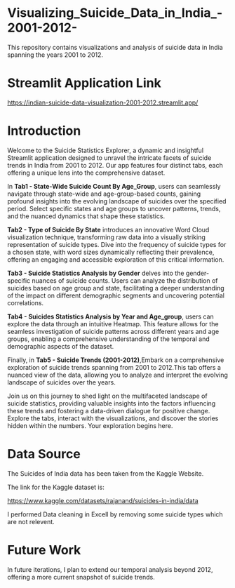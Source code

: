 # Visualizing_Suicide_Data_in_India_-2001-2012-
This repository contains visualizations and analysis of suicide data in India spanning the years 2001 to 2012.

# Streamlit Application Link
https://indian-suicide-data-visualization-2001-2012.streamlit.app/

# Introduction
Welcome to the Suicide Statistics Explorer, a dynamic and insightful Streamlit application designed to unravel the intricate facets of suicide trends in India from 2001 to 2012. Our app features four distinct tabs, each offering a unique lens into the comprehensive dataset.

In **Tab1 - State-Wide Suicide Count By Age_Group**, users can seamlessly navigate through state-wide and age-group-based counts, gaining profound insights into the evolving landscape of suicides over the specified period. Select specific states and age groups to uncover patterns, trends, and the nuanced dynamics that shape these statistics.

**Tab2 - Type of Suicide By State** introduces an innovative Word Cloud visualization technique, transforming raw data into a visually striking representation of suicide types. Dive into the frequency of suicide types for a chosen state, with word sizes dynamically reflecting their prevalence, offering an engaging and accessible exploration of this critical information.

**Tab3 - Suicide Statistics Analysis by Gender** delves into the gender-specific nuances of suicide counts. Users can analyze the distribution of suicides based on age group and state, facilitating a deeper understanding of the impact on different demographic segments and uncovering potential correlations.

**Tab4 - Suicides Statistics Analysis by Year and Age_group**, users can explore the data through an intuitive Heatmap. This feature allows for the seamless investigation of suicide patterns across different years and age groups, enabling a comprehensive understanding of the temporal and demographic aspects of the dataset.

Finally, in **Tab5 - Suicide Trends (2001-2012)**,Embark on a comprehensive exploration of suicide trends spanning from 2001 to 2012.This tab offers a nuanced view of the data, allowing you to analyze and interpret the evolving landscape of suicides over the years.

Join us on this journey to shed light on the multifaceted landscape of suicide statistics, providing valuable insights into the factors influencing these trends and fostering a data-driven dialogue for positive change. Explore the tabs, interact with the visualizations, and discover the stories hidden within the numbers. Your exploration begins here.

# Data Source

The Suicides of India data has been taken from the Kaggle Website.

The link for the Kaggle dataset is:

https://www.kaggle.com/datasets/rajanand/suicides-in-india/data

I performed Data cleaning in Excell by removing some suicide types which are not relevent.

# Future Work
In future iterations, I plan to extend our temporal analysis beyond 2012, offering a more current snapshot of suicide trends. 





